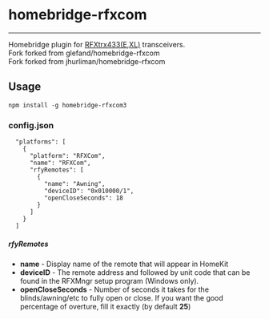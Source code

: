 # homebridge-rfxcom
-----
Homebridge plugin for [RFXtrx433(E,XL)](http://www.rfxcom.com/RFXtrx433E-USB-43392MHz-Transceiver/en) transceivers.\
Fork forked from glefand/homebridge-rfxcom\
Fork forked from jhurliman/homebridge-rfxcom

## Usage

`npm install -g homebridge-rfxcom3`

### config.json
```
  "platforms": [
    {
      "platform": "RFXCom",
      "name": "RFXCom",
      "rfyRemotes": [
        {
          "name": "Awning",
          "deviceID": "0x010000/1",
          "openCloseSeconds": 18
        }
      ]
    }
  ]
```

##### rfyRemotes

 - **name** - Display name of the remote that will appear in HomeKit
 - **deviceID** - The remote address and followed by unit code that can be found
   in the RFXMngr setup program (Windows only).
 - **openCloseSeconds** - Number of seconds it takes for the blinds/awning/etc
   to fully open or close. If you want the good percentage of overture, fill it exactly
   (by default **25**)
